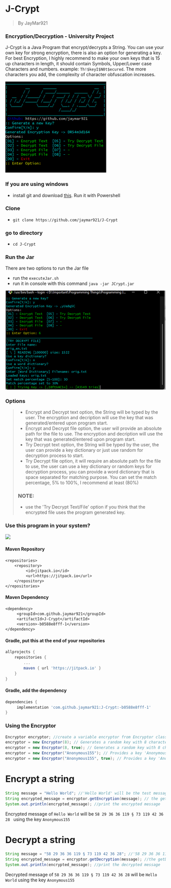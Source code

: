 # J-Crypt
> By JayMar921
### Encryption/Decryption - University Project
J-Crypt is a Java Program that encrypt/decrypts a String. You can use your own key for strong encryption, there is also an option for generating a key.
For best Encryption, I highly recommend to make your own keys that is 15 up characters in length, it should contain Symbols, Upper/Lower case Characters and numbers. example: `Th!$keyI$N0t$ecured`. The more characters you add, the complexity of character obfuscation increases.

![Figure 1-1](Documentation/Options.png "Options")
### If you are using windows
- install git and download [this](https://www.mediafire.com/file/c7q8ei1rrf4uazp/executeJarWindows.ps1/file). Run it with Powershell
### Clone
- `git clone https://github.com/jaymar921/J-Crypt`
### go to directory
- `cd J-Crypt`
### Run the Jar
There are two options to run the Jar file
- run the `executeJar.sh` 
- run it in console with this command `java -jar JCrypt.jar`

![Figure 1-1](Documentation/Try_Decrypt_File.png "Decrypt File")

### Options
> - Encrypt and Decrypt text option, the String will be typed by the user. The encryption and decription will use the key that was generated/entered upon program start.
> - Encrypt and Decrypt file option, the user will provide an absolute path for the file to use. The encryption and decription will use the key that was generated/entered upon program start.
> - Try Decrypt text option, the String will be typed by the user, the user can provide a key dictionary or just use random for decryption process to start.
> - Try Decrypt file option, it will require an absolute path for the file to use, the user can use a key dictionary or random keys for decryption process, you can provide a word dictionary that is space separated for matching purpose. You can set the match percentage, 5% to 100%, I recommend at least (80%)
> ### NOTE:
> - use the 'Try Decrypt Text/File' option if you think that the encrypted file uses the program generated key.
### Use this program in your system?
[![](https://jitpack.io/v/jaymar921/J-Crypt.svg)](https://jitpack.io/#jaymar921/J-Crypt)
#### Maven Repository
```maven
<repositories>
	<repository>
		 <id>jitpack.io</id>
		 <url>https://jitpack.io</url>
	</repository>
</repositories>
  ```
#### Maven Dependency
```maven
<dependency>
	 <groupId>com.github.jaymar921</groupId>
	 <artifactId>J-Crypt</artifactId>
	 <version>-b0588e8fff-1</version>
</dependency>
```
#### Gradle, put this at the end of your repositories
```gradle
allprojects {
	repositories {
		...
		maven { url 'https://jitpack.io' }
	}
}
```
#### Gradle, add the dependency
```gradle
dependencies {
	 implementation 'com.github.jaymar921:J-Crypt:-b0588e8fff-1'
}
```
### Using the Encryptor
```java
Encryptor encryptor; //create a variable encryptor from Encryptor class
encryptor = new Encryptor(8); // Generates a random key with 8 characters, it prompts when it generates a key
encryptor = new Encryptor(8, true); // Generates a random key with 8 characters, it will not prompt when it generates a key
encryptor = new Encryptor("Anonymous155"); // Provides a key 'Anonymous155', the program promts if it's a good key else it will generate a random
encryptor = new Encryptor("Anonymous155", true); // Provides a key 'Anonymous155', the program will not prompt if its a good key, it will not generate a random key
```
# Encrypt a string
```java
String message = "Hello World"; //'Hello World' will be the test message to encrypt
String encrypted_message = encryptor.getEncryption(message); // the getEncryption(str) returns the encrypted value from the string argument
System.out.println(encrypted_message); //print the encrypted message
```
Encrypted message of `Hello World` will be `58 29 36 36 119 § 73 119 42 36 28 ` using the key `Anonymous155`
# Decrypt a string
```java
String message = "58 29 36 36 119 § 73 119 42 36 28"; //'58 29 36 36 119 § 73 119 42 36 28' will be the test message to decrypt
String encrypted_message = encryptor.getDecryption(message); //the getDecryption(str) returns the decrypted value from the string argument
System.out.println(encrypted_message); //print the decrypted message
```
Decrypted message of `58 29 36 36 119 § 73 119 42 36 28` will be `Hello World` using the key `Anonymous155`
